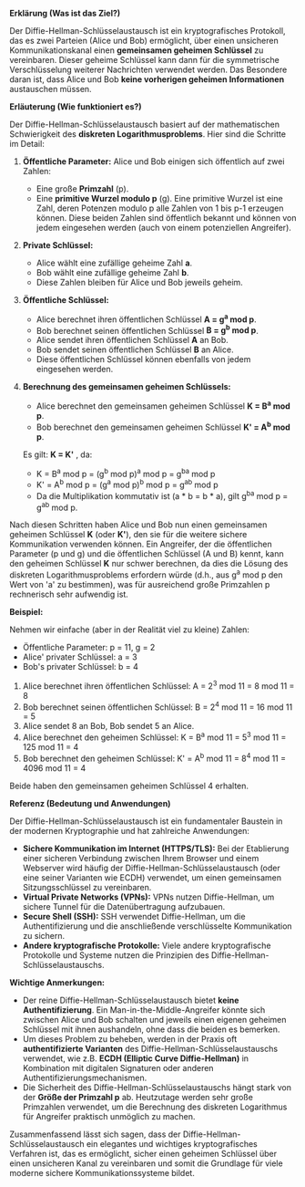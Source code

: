 
**Erklärung (Was ist das Ziel?)**

Der Diffie-Hellman-Schlüsselaustausch ist ein kryptografisches Protokoll, das es zwei Parteien (Alice und Bob) ermöglicht, über einen unsicheren Kommunikationskanal einen **gemeinsamen geheimen Schlüssel** zu vereinbaren. Dieser geheime Schlüssel kann dann für die symmetrische Verschlüsselung weiterer Nachrichten verwendet werden. Das Besondere daran ist, dass Alice und Bob **keine vorherigen geheimen Informationen** austauschen müssen.

**Erläuterung (Wie funktioniert es?)**

Der Diffie-Hellman-Schlüsselaustausch basiert auf der mathematischen Schwierigkeit des **diskreten Logarithmusproblems**. Hier sind die Schritte im Detail:

1. **Öffentliche Parameter:** Alice und Bob einigen sich öffentlich auf zwei Zahlen:
    
    - Eine große **Primzahl** (p).
    - Eine **primitive Wurzel modulo p** (g). Eine primitive Wurzel ist eine Zahl, deren Potenzen modulo p alle Zahlen von 1 bis p-1 erzeugen können. Diese beiden Zahlen sind öffentlich bekannt und können von jedem eingesehen werden (auch von einem potenziellen Angreifer).
2. **Private Schlüssel:**
    
    - Alice wählt eine zufällige geheime Zahl **a**.
    - Bob wählt eine zufällige geheime Zahl **b**.
    - Diese Zahlen bleiben für Alice und Bob jeweils geheim.
3. **Öffentliche Schlüssel:**
    
    - Alice berechnet ihren öffentlichen Schlüssel **A = g<sup>a</sup> mod p**.
    - Bob berechnet seinen öffentlichen Schlüssel **B = g<sup>b</sup> mod p**.
    - Alice sendet ihren öffentlichen Schlüssel **A** an Bob.
    - Bob sendet seinen öffentlichen Schlüssel **B** an Alice.
    - Diese öffentlichen Schlüssel können ebenfalls von jedem eingesehen werden.
4. **Berechnung des gemeinsamen geheimen Schlüssels:**
    
    - Alice berechnet den gemeinsamen geheimen Schlüssel **K = B<sup>a</sup> mod p**.
    - Bob berechnet den gemeinsamen geheimen Schlüssel **K' = A<sup>b</sup> mod p**.
    
    Es gilt: **K = K'** , da:
    
    - K = B<sup>a</sup> mod p = (g<sup>b</sup> mod p)<sup>a</sup> mod p = g<sup>ba</sup> mod p
    - K' = A<sup>b</sup> mod p = (g<sup>a</sup> mod p)<sup>b</sup> mod p = g<sup>ab</sup> mod p
    - Da die Multiplikation kommutativ ist (a * b = b * a), gilt g<sup>ba</sup> mod p = g<sup>ab</sup> mod p.

Nach diesen Schritten haben Alice und Bob nun einen gemeinsamen geheimen Schlüssel **K** (oder **K'**), den sie für die weitere sichere Kommunikation verwenden können. Ein Angreifer, der die öffentlichen Parameter (p und g) und die öffentlichen Schlüssel (A und B) kennt, kann den geheimen Schlüssel **K** nur schwer berechnen, da dies die Lösung des diskreten Logarithmusproblems erfordern würde (d.h., aus g<sup>a</sup> mod p den Wert von 'a' zu bestimmen), was für ausreichend große Primzahlen p rechnerisch sehr aufwendig ist.

**Beispiel:**

Nehmen wir einfache (aber in der Realität viel zu kleine) Zahlen:

- Öffentliche Parameter: p = 11, g = 2
- Alice' privater Schlüssel: a = 3
- Bob's privater Schlüssel: b = 4

1. Alice berechnet ihren öffentlichen Schlüssel: A = 2<sup>3</sup> mod 11 = 8 mod 11 = 8
2. Bob berechnet seinen öffentlichen Schlüssel: B = 2<sup>4</sup> mod 11 = 16 mod 11 = 5
3. Alice sendet 8 an Bob, Bob sendet 5 an Alice.
4. Alice berechnet den geheimen Schlüssel: K = B<sup>a</sup> mod 11 = 5<sup>3</sup> mod 11 = 125 mod 11 = 4
5. Bob berechnet den geheimen Schlüssel: K' = A<sup>b</sup> mod 11 = 8<sup>4</sup> mod 11 = 4096 mod 11 = 4

Beide haben den gemeinsamen geheimen Schlüssel 4 erhalten.

**Referenz (Bedeutung und Anwendungen)**

Der Diffie-Hellman-Schlüsselaustausch ist ein fundamentaler Baustein in der modernen Kryptographie und hat zahlreiche Anwendungen:

- **Sichere Kommunikation im Internet (HTTPS/TLS):** Bei der Etablierung einer sicheren Verbindung zwischen Ihrem Browser und einem Webserver wird häufig der Diffie-Hellman-Schlüsselaustausch (oder eine seiner Varianten wie ECDH) verwendet, um einen gemeinsamen Sitzungsschlüssel zu vereinbaren.
- **Virtual Private Networks (VPNs):** VPNs nutzen Diffie-Hellman, um sichere Tunnel für die Datenübertragung aufzubauen.
- **Secure Shell (SSH):** SSH verwendet Diffie-Hellman, um die Authentifizierung und die anschließende verschlüsselte Kommunikation zu sichern.
- **Andere kryptografische Protokolle:** Viele andere kryptografische Protokolle und Systeme nutzen die Prinzipien des Diffie-Hellman-Schlüsselaustauschs.

**Wichtige Anmerkungen:**

- Der reine Diffie-Hellman-Schlüsselaustausch bietet **keine Authentifizierung**. Ein Man-in-the-Middle-Angreifer könnte sich zwischen Alice und Bob schalten und jeweils einen eigenen geheimen Schlüssel mit ihnen aushandeln, ohne dass die beiden es bemerken.
- Um dieses Problem zu beheben, werden in der Praxis oft **authentifizierte Varianten** des Diffie-Hellman-Schlüsselaustauschs verwendet, wie z.B. **ECDH (Elliptic Curve Diffie-Hellman)** in Kombination mit digitalen Signaturen oder anderen Authentifizierungsmechanismen.
- Die Sicherheit des Diffie-Hellman-Schlüsselaustauschs hängt stark von der **Größe der Primzahl p** ab. Heutzutage werden sehr große Primzahlen verwendet, um die Berechnung des diskreten Logarithmus für Angreifer praktisch unmöglich zu machen.

Zusammenfassend lässt sich sagen, dass der Diffie-Hellman-Schlüsselaustausch ein elegantes und wichtiges kryptografisches Verfahren ist, das es ermöglicht, sicher einen geheimen Schlüssel über einen unsicheren Kanal zu vereinbaren und somit die Grundlage für viele moderne sichere Kommunikationssysteme bildet.